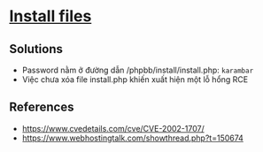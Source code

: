 # [Install files](https://www.root-me.org/en/Challenges/Web-Server/Install-files)

## Solutions

- Password nằm ở đường dẫn /phpbb/install/install.php: `karambar`
- Việc chưa xóa file install.php khiến xuất hiện một lỗ hổng RCE

## References

- <https://www.cvedetails.com/cve/CVE-2002-1707/>
- <https://www.webhostingtalk.com/showthread.php?t=150674>
